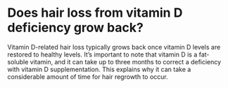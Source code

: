 # Does hair loss from vitamin D deficiency grow back?

Vitamin D-related hair loss typically grows back once vitamin D levels are restored to healthy levels. It’s important to note that vitamin D is a fat-soluble vitamin, and it can take up to three months to correct a deficiency with vitamin D supplementation. This explains why it can take a considerable amount of time for hair regrowth to occur.